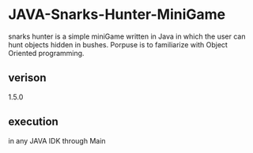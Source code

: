 # JAVA-Snarks-Hunter-MiniGame
snarks hunter is a simple miniGame written in Java in which the user can hunt objects hidden in bushes. Porpuse is to familiarize with Object Oriented programming.  

## verison
1.5.0

## execution 
in any JAVA IDK through Main

